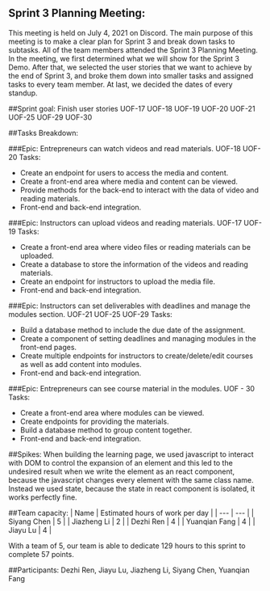## Sprint 3 Planning Meeting: 
This meeting is held on July 4, 2021 on Discord. The main purpose of this meeting is to make a clear plan for Sprint 3 and break down tasks to subtasks. All of the team members attended the Sprint 3 Planning Meeting. In the meeting, we first determined what we will show for the Sprint 3 Demo. After that, we selected the user stories that we want to achieve by the end of Sprint 3, and broke them down into smaller tasks and assigned tasks to every team member. At last, we decided the dates of every standup.



##Sprint goal:
Finish user stories UOF-17 UOF-18 UOF-19 UOF-20 UOF-21 UOF-25 UOF-29 UOF-30



##Tasks Breakdown:

###Epic: Entrepreneurs can watch videos and read materials.
UOF-18 UOF-20
Tasks:
- Create an endpoint for users to access the media and content.
- Create a front-end area where media and content can be viewed.
- Provide methods for the back-end to interact with the data of video and reading materials.
- Front-end and back-end integration.


###Epic: Instructors can upload videos and reading materials.
UOF-17 UOF-19
Tasks:
- Create a front-end area where video files or reading materials can be uploaded.
- Create a database to store the information of the videos and reading materials.
- Create an endpoint for instructors to upload the media file.
- Front-end and back-end integration.


###Epic: Instructors can set deliverables with deadlines and manage the modules section.
UOF-21 UOF-25 UOF-29
Tasks:
     
- Build a database method to include the due date of the assignment.
- Create a component of setting deadlines and managing modules in the front-end pages.
- Create multiple endpoints for instructors to create/delete/edit courses as well as add content into modules.
- Front-end and back-end integration.


###Epic: Entrepreneurs can see course material in the modules.
UOF - 30
Tasks:
- Create a front-end area where modules can be viewed.
- Create endpoints for providing the materials.
- Build a database method to group content together.
- Front-end and back-end integration.



##Spikes:
When building the learning page, we used javascript to interact with DOM to control the expansion of an element and this led to the undesired result when we write the element as an react component, because the javascript changes every element with the same class name. Instead we used state, because the state in react component is isolated, it works perfectly fine.



##Team capacity:
| Name | Estimated hours of work per day |
| --- | --- |
| Siyang Chen | 5 |
| Jiazheng Li | 2 |
| Dezhi Ren | 4 |
| Yuanqian Fang | 4 |
| Jiayu Lu | 4 |

With a team of 5, our team is able to dedicate 129 hours to this sprint to complete 57 points. 



##Participants: 
Dezhi Ren, Jiayu Lu, Jiazheng Li, Siyang Chen, Yuanqian Fang
